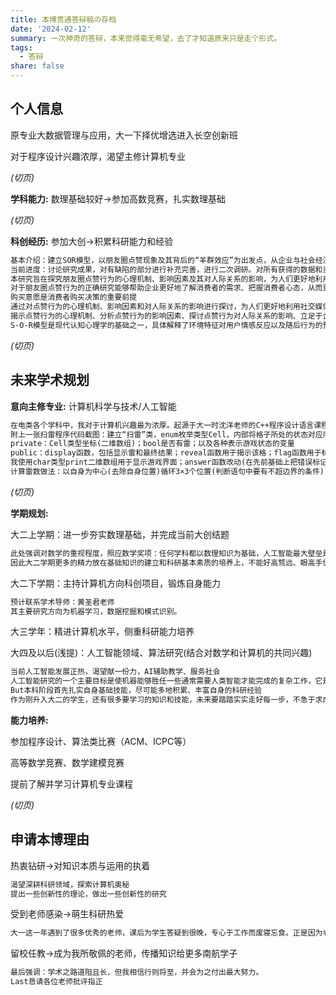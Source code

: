 ```yaml
---
title: 本博贯通答辩稿の存档
date: '2024-02-12'
summary: 一次神奇的答辩，本来觉得毫无希望，去了才知道原来只是走个形式。
tags:
  - 答辩
share: false
---
```


## **个人信息**

原专业大数据管理与应用，大一下择优增选进入长空创新班

对于程序设计兴趣浓厚，渴望主修计算机专业

*(切页)*

**学科能力:** 数理基础较好→参加高数竞赛，扎实数理基础

*(切页)*

**科创经历:** 参加大创→积累科研能力和经验

```markdown
基本介绍：建立SOR模型，以朋友圈点赞现象及其背后的“羊群效应”为出发点，从企业与社会经济的角度，探寻在这样的需求下迎合与催生的新型产品与服务，最低的营销成本达到最大的收益。
当前进度：讨论研究成果，对有缺陷的部分进行补充完善，进行二次调研。对所有获得的数据和资料进行整理分析，并建立经济模型探究项目结论和意义，对企业相关行为加以分析。
本研究旨在探究朋友圈点赞行为的心理机制、影响因素及其对人际关系的影响，为人们更好地利用社交媒体提供理论和实践指导。
对于朋友圈点赞行为的正确研究能够帮助企业更好地了解消费者的需求、把握消费者心态，从而更好地研发相关功能、推出更优质的服务，为企业争取更多创收。
购买意愿是消费者购买决策的重要前提
通过对点赞行为的心理机制、影响因素和对人际关系的影响进行探讨，为人们更好地利用社交媒体、企业更好地提升用户体验提供理论和实践指导。
揭示点赞行为的心理机制、分析点赞行为的影响因素、探讨点赞行为对人际关系的影响、立足于企业与消费者提出实践建议
S-O-R模型是现代认知心理学的基础之一，具体解释了环境特征对用户情感反应以及随后行为的预测影响。S-O-R (stimuli-organism-response, 即刺激有机体-反应)模型是基于行为主义的S-R模型 (刺激-反应)演变而来的，随着人们心理认识的变化，逐渐意识到人的信息处理过程，是从一个物理刺激开始，紧接着通过感观对外界刺激进行接收，经过神经系统加工后，做出决定，最后才有动作反应的输出，简化后就是S-O-R模型
```

*(切页)*

## **未来学术规划**

**意向主修专业:** 计算机科学与技术/人工智能

```markdown
在电类各个学科中，我对于计算机兴趣最为浓厚。起源于大一时沈洋老师的C++程序设计语言课程，经过老师的培养和课程的学习，发现了自己在计算机方面的天赋和热爱，所以希望未来能够继续在充满奥妙的计算机世界中探索下去。
附上一张扫雷程序代码截图：建立“扫雷”类，enum枚举类型Cell，内部将格子所处的状态对应序号；rand函数生成随机数；布置游戏格子数
private：Cell类型坐标(二维数组)；bool是否有雷；以及各种表示游戏状态的变量
public：display函数，包括显示雷和最终结果；reveal函数用于揭示该格；flag函数用于标记雷位；friend友元函数generate_grid用于产生雷；以及各种判断游戏状态的函数(是否揭示格子、格子内有雷、开到雷、游戏成功)
我使用char类型print二维数组用于显示游戏界面；answer函数改动(在先前基础上把错误标记的雷以及未标记的雷显示出来)
计算雷数做法：以自身为中心(去除自身位置)循环3×3个位置(判断语句中要有不超边界的条件)
```

*(切页)*

**学期规划:**

大二上学期：进一步夯实数理基础，并完成当前大创结题

```markdown
此处强调对数学的重视程度，照应数学奖项：任何学科都以数理知识为基础，人工智能最大壁垒是数学(多元统计分析，机器学习，最优化等课程)
因此大二学期更多的精力放在基础知识的建立和科研基本素质的培养上，不能好高骛远、眼高手低。
```

大二下学期：主持计算机方向科创项目，锻炼自身能力

```markdown
预计联系学术导师：黄圣君老师
其主要研究方向为机器学习，数据挖掘和模式识别。
```

大三学年：精进计算机水平，侧重科研能力培养

大四及以后(浅提)：人工智能领域、算法研究(结合对数学和计算机的共同兴趣)

```markdown
当前人工智能发展正热，渴望献一份力，AI辅助教学、服务社会
人工智能研究的一个主要目标是使机器能够胜任一些通常需要人类智能才能完成的复杂工作，它是研究、开发用于模拟、延伸和扩展人的智能的理论、方法、技术及应用系统的一门新的技术科学
But本科阶段首先扎实自身基础技能，尽可能多地积累、丰富自身的科研经验
作为刚升入大二的学生，还有很多要学习的知识和技能，未来要踏踏实实走好每一步，不急于求成，要戒骄戒躁
```

**能力培养:**

参加程序设计、算法类比赛（ACM、ICPC等）

高等数学竞赛、数学建模竞赛

提前了解并学习计算机专业课程

*(切页)*

## **申请本博理由**

热衷钻研→对知识本质与运用的执着

```markdown
渴望深耕科研领域，探索计算机奥秘
提出一些创新性的理论，做出一些创新性的研究
```

受到老师感染→萌生科研热爱

```markdown
大一这一年遇到了很多优秀的老师，课后为学生答疑到很晚，专心于工作而废寝忘食。正是因为老师们治学的严谨和对待科研工作的认真，我真正体会到了科研对我来说的意义。我也憧憬有一天自己能成为这样一位科研工作者，用自己的付出打造出对社会有用的成果，同时也作为榜样来感染我的学生，让更多的人和我一样体会到学术和科研的魅力。
```

留校任教→成为我所敬佩的老师，传播知识给更多南航学子

```markdown
最后强调：学术之路道阻且长，但我相信行则将至，并会为之付出最大努力。
Last恳请各位老师批评指正
```

